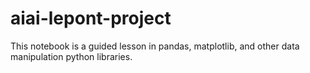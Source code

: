# aiai-lepont-project
This notebook is a guided lesson in pandas, matplotlib, and other data manipulation python libraries. 
